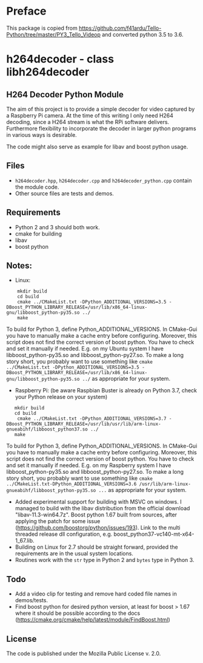 # Preface
This package is copied from https://github.com/f41ardu/Tello-Python/tree/master/PY3_Tello_Videop and converted python 3.5 to 3.6.

# h264decoder - class libh264decoder

## H264 Decoder Python Module
The aim of this project is to provide a simple decoder for video
captured by a Raspberry Pi camera. At the time of this writing I only
need H264 decoding, since a H264 stream is what the RPi software 
delivers. Furthermore flexibility to incorporate the decoder in larger
python programs in various ways is desirable.

The code might also serve as example for libav and boost python usage.

## Files
* `h264decoder.hpp`, `h264decoder.cpp` and `h264decoder_python.cpp` contain the module code.
* Other source files are tests and demos.

## Requirements
* Python 2 and 3 should both work.
* cmake for building
* libav
* boost python


## Notes:
* Linux: 
```
    mkdir build
    cd build 
    cmake ../CMakeList.txt -DPython_ADDITIONAL_VERSIONS=3.5 -DBoost_PYTHON_LIBRARY_RELEASE=/usr/lib/x86_64-linux-gnu/libboost_python-py35.so ../
    make
``` 
 
To build for Python 3, define Python_ADDITIONAL_VERSIONS. In CMake-Gui you have to manually make a cache entry before configuring. Moreover, this script does not find the correct version of boost python. You have to check and set it manually if needed. E.g. on my Ubuntu system I have libboost_python-py35.so and libboost_python-py27.so. To make a long story short, you probably want to use something like
```cmake ../CMakeList.txt -DPython_ADDITIONAL_VERSIONS=3.5 -DBoost_PYTHON_LIBRARY_RELEASE=/usr/lib/x86_64-linux-gnu/libboost_python-py35.so ../```
as appropriate for your system.

* Raspberry Pi: (be aware Raspbian Buster is already on Python 3.7, check your Python release on your system) 
```
   mkdir build
   cd build 
    cmake ../CMakeList.txt -DPython_ADDITIONAL_VERSIONS=3.7 -DBoost_PYTHON_LIBRARY_RELEASE=/usr/lib/usr/lib/arm-linux-gnueabihf/libboost_python37.so ../   
   make
```
To build for Python 3, define Python_ADDITIONAL_VERSIONS. In CMake-Gui you have to manually make a cache entry before configuring. Moreover, this script does not find the correct version of boost python. You have to check and set it manually if needed. E.g. on my Raspberry system I have libboost_python-py35.so and libboost_python-py27.so. To make a long story short, you probably want to use something like
```cmake ../CMakeList.txt-DPython_ADDITIONAL_VERSIONS=3.6 /usr/lib/arm-linux-gnueabihf/libboost_python-py35.so ...```
as appropriate for your system.


* Added experimental support for building with MSVC on windows. I managed to build with the libav distribution from the official download "libav-11.3-win64.7z". Boost python 1.67 built from sources, after applying the patch for some issue (https://github.com/boostorg/python/issues/193). Link to the multi threaded release dll configuration, e.g. boost_python37-vc140-mt-x64-1_67.lib. 
* Building on Linux for 2.7 should be straight forward, provided the requirements are in the usual system locations.
* Routines work with the ```str``` type in Python 2 and ```bytes``` type in Python 3.

## Todo
* Add a video clip for testing and remove hard coded file names in demos/tests.
* Find boost python for desired python version, at least for boost > 1.67 where it should be possible according to the docs (https://cmake.org/cmake/help/latest/module/FindBoost.html)


## License
The code is published under the Mozilla Public License v. 2.0. 
